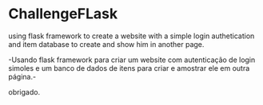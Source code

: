 # ChallengeFLask
using flask framework to create a website with a simple login authetication and item database to create and show him in another page.

-Usando flask framework para criar um website com autenticação de login simoles e um banco de dados de itens para criar e amostrar ele em outra página.-

obrigado.
